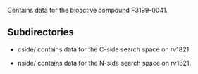 Contains data for the bioactive compound F3199-0041.

## Subdirectories

- cside/ contains data for the C-side search space on rv1821.

- nside/ contains data for the N-side search space on rv1821.

